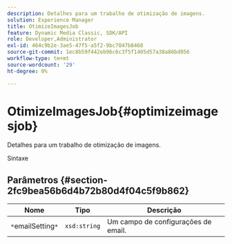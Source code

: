 ```yaml
---
description: Detalhes para um trabalho de otimização de imagens.
solution: Experience Manager
title: OtimizeImagesJob
feature: Dynamic Media Classic, SDK/API
role: Developer,Administrator
exl-id: 464c9b2e-3ae5-47f5-a5f2-9bc7047b8468
source-git-commit: 1ec8b59f442eb96c6c3f5f1405d57a38a86bd056
workflow-type: tm+mt
source-wordcount: '29'
ht-degree: 0%

---
```


# OtimizeImagesJob{#optimizeimagesjob}

Detalhes para um trabalho de otimização de imagens.

Sintaxe

## Parâmetros {#section-2fc9bea56b6d4b72b80d4f04c5f9b862}

| Nome | Tipo | Descrição |
|---|---|---|
| `*`emailSetting`*` | `xsd:string` | Um campo de configurações de email. |
